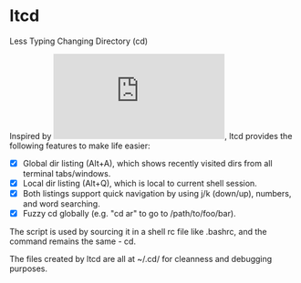 # ltcd
Less Typing Changing Directory (cd)

Inspired by ![acd_func.sh](http://linuxgazette.net/109/misc/marinov/acd_func.html), ltcd provides the following features to make life easier:

- [x] Global dir listing (Alt+A), which shows recently visited dirs from all terminal tabs/windows.
- [x] Local dir listing (Alt+Q), which is local to current shell session.
- [x] Both listings support quick navigation by using j/k (down/up), numbers, and word searching.
- [x] Fuzzy cd globally (e.g. "cd ar" to go to /path/to/foo/bar).

The script is used by sourcing it in a shell rc file like .bashrc, and the command remains the same - cd.

The files created by ltcd are all at ~/.cd/ for cleanness and debugging purposes.

